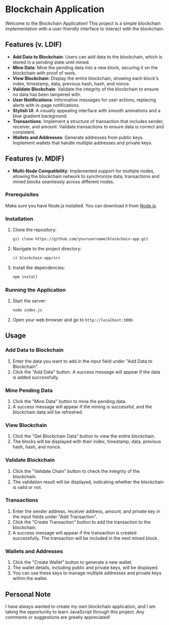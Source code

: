 # Blockchain Application

Welcome to the Blockchain Application! This project is a simple blockchain implementation with a user-friendly interface to interact with the blockchain.

## Features (v. LDIF)

- **Add Data to Blockchain**: Users can add data to the blockchain, which is stored in a pending state until mined.
- **Mine Data**: Mine the pending data into a new block, securing it on the blockchain with proof of work.
- **View Blockchain**: Display the entire blockchain, showing each block's index, timestamp, data, previous hash, hash, and nonce.
- **Validate Blockchain**: Validate the integrity of the blockchain to ensure no data has been tampered with.
- **User Notifications**: Informative messages for user actions, replacing alerts with in-page notifications.
- **Stylish UI**: A visually appealing interface with smooth animations and a blue gradient background.
- **Transactions**: Implement a structure of transaction that includes sender, receiver, and amount. Validate transactions to ensure data is correct and consistent.
- **Wallets and Addresses**: Generate addresses from public keys. Implement wallets that handle multiple addresses and private keys.

## Features (v. MDIF)

- **Multi-Node Compatibility**: Implemented support for multiple nodes, allowing the blockchain network to synchronize data, transactions and mined blocks seamlessly across different nodes.

### Prerequisites

Make sure you have Node.js installed. You can download it from [Node.js](https://nodejs.org/).

### Installation

1. Clone the repository:

    ```sh
    git clone https://github.com/yourusername/blockchain-app.git
    ```

2. Navigate to the project directory:

    ```sh
    cd blockchain-app/src
    ```

3. Install the dependencies:

    ```sh
    npm install
    ```

### Running the Application

1. Start the server:

    ```sh
    node index.js
    ```

2. Open your web browser and go to `http://localhost:3000`.

## Usage

### Add Data to Blockchain

1. Enter the data you want to add in the input field under "Add Data to Blockchain".
2. Click the "Add Data" button. A success message will appear if the data is added successfully.

### Mine Pending Data

1. Click the "Mine Data" button to mine the pending data.
2. A success message will appear if the mining is successful, and the blockchain data will be refreshed.

### View Blockchain

1. Click the "Get Blockchain Data" button to view the entire blockchain.
2. The blocks will be displayed with their index, timestamp, data, previous hash, hash, and nonce.

### Validate Blockchain

1. Click the "Validate Chain" button to check the integrity of the blockchain.
2. The validation result will be displayed, indicating whether the blockchain is valid or not.

### Transactions

1. Enter the sender address, receiver address, amount, and private key in the input fields under "Add Transaction".
2. Click the "Create Transaction" button to add the transaction to the blockchain.
3. A success message will appear if the transaction is created successfully. The transaction will be included in the next mined block.

### Wallets and Addresses

1. Click the "Create Wallet" button to generate a new wallet.
2. The wallet details, including public and private keys, will be displayed.
3. You can use these keys to manage multiple addresses and private keys within the wallet.

## Personal Note

I have always wanted to create my own blockchain application, and I am taking the opportunity to learn JavaScript through this project. Any comments or suggestions are greatly appreciated!
